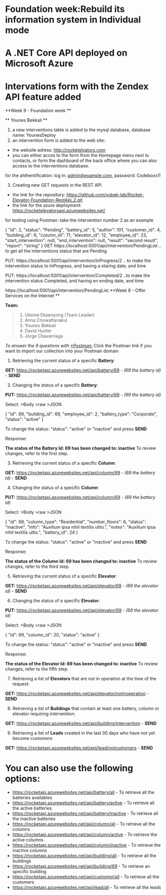 # <b>Foundation week:Rebuild its information system in Individual mode</b>
# <b>A .NET Core API deployed on Microsoft Azure</b>
# <b>Intervations form with the Zendex API feature added</b>

**Week 9 - Foundation week ** 

** Younes Bekkali **

1) a new interventions table is added to the mysql database, database name: YounesDeploy
2) an intervention form is added to the web site:
 - the website adress: http://rocketelvators.com
 - you can either acces to the form from the Homepage menu next to contacts, or form the dashboard of the back office where   you can also access to the interventions database.
 
for the ahthentification:
log in: admin@example.com, password: Codeboxx1!

3) Creating new GET requests in the REST API
- the link for the repository: https://github.com/yobek-lab/Rocket-Elevator-Foundation-RestApi_2.git
- the link for the azure deployment: https://rocketelevatorsapi.azurewebsites.net/

for testing using Postman: take the intervention number 2 as an example

{
    "id": 2,
    "status": "Pending",
    "battery_id": 5,
    "author": 101,
    "customer_id": 4,
    "building_id": 6,
    "column_id": 71,
    "elevator_id": 12,
    "employee_id": 23,
    "start_intervention": null,
    "end_intervention": null,
    "result": "second result",
    "report": "string"
}
GET https://localhost:5001/api/intervention/PendingList .. to get all the interventions status that are Pending

PUT: https://localhost:5001/api/intervention/InProgress/2 .. to make the intervention status to InProgress, and having a staring date, and time

PUT: https://localhost:5001/api/intervention/Completed/2 ..to make the intervention status Completed, and having en ending date, and time



https://localhost:5001/api/intervention/PendingList
**Week 8 - Offer Services on the Internet ** 

**Team:** 

>1. Ukeme Ekpenyong (Team Leader)
>2. Anna Chowattanakul
>3. Younes Bekkali
>4. David Hunter
>5. Jorge Chavarriaga

*To answer the 9 questions with [*Postman:](https://www.getpostman.com/collections/a5cd3bfab68ca5d11069)*
Click the Postman link if you want to import our collection into your Postman domain

1. Retrieving the current status of a specific **Battery**:

**GET:** https://rocketapi.azurewebsites.net/api/battery/69 - *(69 the battery id)* - **SEND**

2. Changing the status of a specific **Battery**:

**PUT:** https://rocketapi.azurewebsites.net/api/battery/69 - *(69 the battery id)*

Select: >Body >raw >JSON

{
        "id": 69,
        "building_id": 69,
        "employee_id": 2,
        "battery_type": "Corporate",
        "status": "active"
}

To change the status: "status": "active" or "inactive"  and press **SEND**

Response:

**The status of the Battery Id: 69 has been changed to: inactive**
To review changes, refer to the first step.

3. Retrieving the current status of a specific **Column**:

**GET:** https://rocketapi.azurewebsites.net/api/column/69 - *(69 the battery id)* - **SEND**

4. Changing the status of a specific **Column**:

**PUT:** https://rocketapi.azurewebsites.net/api/column/69 - *(69 the battery id)*

Select: >Body >raw >JSON

{
        "id": 69,
        "column_type": "Residential",
        "number_floors": 6,
        "status": "inactive",
        "info": "Auxilium ipsa nihil textilis ultio.",
        "notes": "Auxilium ipsa nihil textilis ultio.",
        "battery_id": 24
}

To change the status: "status": "active" or "inactive"  and press **SEND**

Response:

**The status of the Column Id: 69 has been changed to: inactive**
To review changes, refer to the third step.

5. Retrieving the current status of a specific **Elevator**:

**GET:** https://rocketapi.azurewebsites.net/api/elevator/69 - *(69 the elevator id)* - **SEND**

6. Changing the status of a specific **Elevator**:

**PUT:** https://rocketapi.azurewebsites.net/api/elevator/69 - *(69 the elevator id)* 

Select: >Body >raw >JSON

{
    "id": 69,
    "column_id": 20,
    "status": "active"
}

To change the status: "status": "active" or "inactive"  and press **SEND**

Response:

**The status of the Elevator Id: 69 has been changed to: inactive**
To review changes, refer to the fifth step.

7. Retrieving a list of **Elevators** that are not in operation at the time of the request:

**GET:** https://rocketapi.azurewebsites.net/api/elevator/notinoperation - **SEND**

8. Retrieving a list of **Buildings** that contain at least one battery, column or elevator requiring intervention:

**GET:** https://rocketapi.azurewebsites.net/api/building/intervention - **SEND**

9. Retrieving a list of **Leads** created in the last 30 days who have not yet become customers:

**GET:** https://rocketapi.azurewebsites.net/api/lead/notcustomers - **SEND**

# <b>You can also use the following options:</b>
* https://rocketapi.azurewebsites.net/api/battery/all - To retrieve all the batteries availables
* https://rocketapi.azurewebsites.net/api/battery/active - To retrieve all the active batteries
* https://rocketapi.azurewebsites.net/api/battery/inactive - To retrieve all the inactive batteries 
* https://rocketapi.azurewebsites.net/api/column/all - To retrieve all the columns
* https://rocketapi.azurewebsites.net/api/column/active - To retrieve the active columns
* https://rocketapi.azurewebsites.net/api/column/inactive - To retrieve the inactive columns
* https://rocketapi.azurewebsites.net/api/building/all - To retrieve all the buildings
* https://rocketapi.azurewebsites.net/api/building/69 - To retrieve an specific building 
* https://rocketapi.azurewebsites.net/api/customer/all - To retrieve all the customers
* https://rocketapi.azurewebsites.net/api/lead/all - To retrieve all the leads
